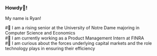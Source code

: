 ### Howdy👋!

My name is Ryan!

<!--
**Ryan-Quan/Ryan-Quan** is a ✨ _special_ ✨ repository because its `README.md` (this file) appears on your GitHub profile.

Here are some ideas to get you started:

- 🔭 I’m currently working on ...
- 🌱 I’m currently learning ...
- 👯 I’m looking to collaborate on ...
- 🤔 I’m looking for help with ...
- 💬 Ask me about ...
- 📫 How to reach me: ...
- 😄 Pronouns: ...
- ⚡ Fun fact: ...
-->

#🌱 I am a rising senior at the University of Notre Dame majoring in Computer Science and Economics   
#🔭 I am currently working as a Product Management Intern at FINRA  
#🤔 I am curious about the forces underlying capital markets and the role technology plays in ensuring their efficiency
